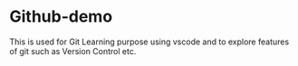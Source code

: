# Github-demo
This is used for Git Learning purpose using vscode and to explore features of git such as Version Control etc. 
